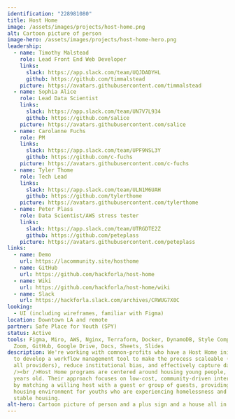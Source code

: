 ```yaml
---
identification: "228981080"
title: Host Home
image: /assets/images/projects/host-home.png
alt: Cartoon picture of person
image-hero: /assets/images/projects/host-home-hero.png
leadership:
  - name: Timothy Malstead
    role: Lead Front End Web Developer
    links:
      slack: https://app.slack.com/team/UQJDADYHL
      github: https://github.com/timmalstead
    picture: https://avatars.githubusercontent.com/timmalstead
  - name: Sophia Alice
    role: Lead Data Scientist
    links:
      slack: https://app.slack.com/team/UN7V7L934
      github: https://github.com/salice
    picture: https://avatars.githubusercontent.com/salice
  - name: Carolanne Fuchs
    role: PM
    links:
      slack: https://app.slack.com/team/UPF9NSL3Y
      github: https://github.com/c-fuchs
    picture: https://avatars.githubusercontent.com/c-fuchs
  - name: Tyler Thome
    role: Tech Lead
    links:
      slack: https://app.slack.com/team/ULN1M6UAH
      github: https://github.com/tylerthome
    picture: https://avatars.githubusercontent.com/tylerthome
  - name: Peter Plass
    role: Data Scientist/AWS stress tester
    links:
      slack: https://app.slack.com/team/UTRGDTE2Z
      github: https://github.com/peteplass
    picture: https://avatars.githubusercontent.com/peteplass
links:
  - name: Demo
    url: https://lacommunity.site/hosthome
  - name: GitHub
    url: https://github.com/hackforla/host-home
  - name: Wiki
    url: https://github.com/hackforla/host-home/wiki
  - name: Slack
    url: https://hackforla.slack.com/archives/CRWUG7X0C
looking:
  - UI (including wireframes, familiar with Figma)
location: Downtown LA and remote
partner: Safe Place for Youth (SPY)
status: Active
tools: Figma, Miro, AWS, Nginx, Terraform, Docker, DynamoDB, Style Components,
  Zoom, GitHub, Google Drive, Docs, Sheets, Slides
description: We're working with comnon-profits who have a Host Home initiative
  to develop a workflow management tool to make the process scaleable (across
  all providers), reduce institutional bias, and effectively capture data. <br
  /><br />Host Home programs are centered around housing young people, 18 - 25
  years old. Their approach focuses on low-cost, community-driven intervention
  by matching a willing host with a guest or group of guests, providing a stable
  housing environment for youths who are experiencing homelessness and seeking
  stable housing.
alt-hero: Cartoon picture of person and a plus sign and a house all in a row
---
```

